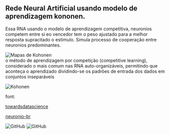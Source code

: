 ## Rede Neural Artificial usando modelo de aprendizagem kononen.



Essa RNA usando o modelo de aprendizagem competitiva, neuronios competem entre si eo vencedor tem o peso ajustado para a melhor resposta supracitado o estimulo. Simula processo de cooperação entre neuronios predominantes.


![Mapas de Kohonen](https://upload.wikimedia.org/wikipedia/commons/3/35/TrainSOM.gif)         
 o método de aprendizagem por competição (competitive learning), considerado o mais comum nas RNA auto-organizáveis, permitindo que aconteça o aprendizado dividindo-se os padrões de entrada dos dados em conjuntos inseparáveis
 
 

![Kohonen]( https://upload.wikimedia.org/wikipedia/commons/3/37/StepTrainingSOM.gif)  


font:


[towardsdatascience](https://towardsdatascience.com/kohonen-self-organizing-maps-a29040d688da)
    
[neuronio-br](https://medium.com/neuronio-br/descobrindo-som-uma-rede-neural-com-aprendizado-n%C3%A3o-supervisionado-f22bc1e55eca)

![GitHub](https://img.shields.io/badge/C-gcc-blue)
![GitHub](https://img.shields.io/badge/licence-GPL%203.0-GREE)



